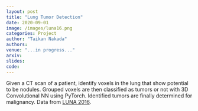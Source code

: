 ```yaml
---
layout: post
title: "Lung Tumor Detection"
date: 2020-09-01
image: /images/luna16.png
categories: Project
author: "Taikan Nakada"
authors:
venue: "...in progress..."
arxiv:
slides:
code:
---
```


Given a CT scan of a patient, identify voxels in the lung that show potential to be nodules.
Grouped voxels are then classified as tumors or not with 3D Convolutional NN using PyTorch.
Identified tumors are finally determined for malignancy. Data from [LUNA 2016](https://luna16.grand-challenge.org/Data/).
